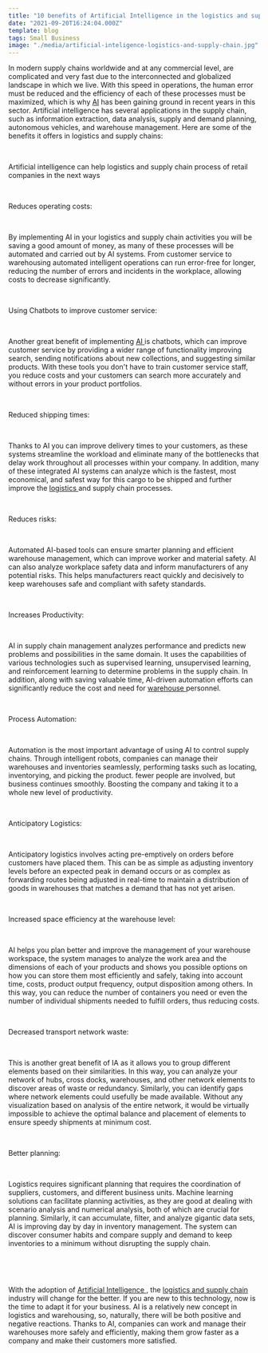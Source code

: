 ```yaml
---
title: "10 benefits of Artificial Intelligence in the logistics and supply chain process of retail companies"
date: "2021-09-20T16:24:04.000Z"
template: blog
tags: Small Business
image: "./media/artificial-inteligence-logistics-and-supply-chain.jpg"
---
```


In modern supply chains worldwide and at any commercial level, are complicated and very fast due to the interconnected and globalized landscape in which we live.  With this speed in operations, the human error must be reduced and the efficiency of each of these processes must be maximized, which is why <a target="_blank" href="https://www.cobuildlab.com/blog/Why-to-Use-Automatic-Identification-and-Data-Capture-in-Warehouses-and-Distribution-Centers-this-2020/"> AI</a> has been gaining ground in recent years in this sector. Artificial intelligence has several applications in the supply chain, such as information extraction, data analysis, supply and demand planning, autonomous vehicles, and warehouse management. Here are some of the benefits it offers in logistics and supply chains:

<br>

<title-2>Artificial intelligence can help logistics and supply chain process of retail companies in the next ways</title-2>

<br>

<title-3>Reduces operating costs:</title-3>

<br>

By implementing AI in your logistics and supply chain activities you will be saving a good amount of money, as many of these processes will be automated and carried out by AI systems.   From customer service to warehousing automated intelligent operations can run error-free for longer, reducing the number of errors and incidents in the workplace, allowing costs to decrease significantly.

<br>

<title-3>Using Chatbots to improve customer service:</title-3>

<br>

Another great benefit of implementing <a target="_blank" href="https://www.cobuildlab.com/blog/Artificial-Intelligence-What-is-it/"> AI </a> is chatbots, which can improve customer service by providing a wider range of functionality improving search, sending notifications about new collections, and suggesting similar products.  With these tools you don't have to train customer service staff, you reduce costs and your customers can search more accurately and without errors in your product portfolios.

<br>

<title-3>Reduced shipping times:</title-3>

<br>

Thanks to AI you can improve delivery times to your customers, as these systems streamline the workload and eliminate many of the bottlenecks that delay work throughout all processes within your company. In addition, many of these integrated AI systems can analyze which is the fastest, most economical, and safest way for this cargo to be shipped and further improve the <a target="_blank" href="https://www.cobuildlab.com/blog/custom-software-development-process-in-2021-step-by-step-towards-digital-transformation-in-logistics/"> logistics </a> and supply chain processes. 

<br>

<title-3>Reduces risks:</title-3>

<br>

Automated AI-based tools can ensure smarter planning and efficient warehouse management, which can improve worker and material safety. AI can also analyze workplace safety data and inform manufacturers of any potential risks. This helps manufacturers react quickly and decisively to keep warehouses safe and compliant with safety standards.

<br>

<title-3>Increases Productivity:</title-3>

<br>

AI in supply chain management analyzes performance and predicts new problems and possibilities in the same domain. It uses the capabilities of various technologies such as supervised learning, unsupervised learning, and reinforcement learning to determine problems in the supply chain. In addition, along with saving valuable time, AI-driven automation efforts can significantly reduce the cost and need for <a target="_blank" href="https://www.cobuildlab.com/blog/Why-to-Use-Automatic-Identification-and-Data-Capture-in-Warehouses-and-Distribution-Centers-this-2020/"> warehouse </a> personnel. 

<br>

<title-3>Process Automation:</title-3>

<br>

Automation is the most important advantage of using AI to control supply chains. Through intelligent robots, companies can manage their warehouses and inventories seamlessly, performing tasks such as locating, inventorying, and picking the product. fewer people are involved, but business continues smoothly. Boosting the company and taking it to a whole new level of productivity.

<br>

<title-3>Anticipatory Logistics:</title-3>

<br>

Anticipatory logistics involves acting pre-emptively on orders before customers have placed them. This can be as simple as adjusting inventory levels before an expected peak in demand occurs or as complex as forwarding routes being adjusted in real-time to maintain a distribution of goods in warehouses that matches a demand that has not yet arisen.

<br>

<title-3>Increased space efficiency at the warehouse level:</title-3>

<br>

AI helps you plan better and improve the management of your warehouse workspace, the system manages to analyze the work area and the dimensions of each of your products and shows you possible options on how you can store them most efficiently and safely, taking into account time, costs, product output frequency, output disposition among others. In this way, you can reduce the number of containers you need or even the number of individual shipments needed to fulfill orders, thus reducing costs.

<br>

<title-3>Decreased transport network waste:</title-3>

<br>

This is another great benefit of IA as it allows you to group different elements based on their similarities. In this way, you can analyze your network of hubs, cross docks, warehouses, and other network elements to discover areas of waste or redundancy. Similarly, you can identify gaps where network elements could usefully be made available. Without any visualization based on analysis of the entire network, it would be virtually impossible to achieve the optimal balance and placement of elements to ensure speedy shipments at minimum cost.

<br>

<title-3>Better planning:</title-3>

<br>

Logistics requires significant planning that requires the coordination of suppliers, customers, and different business units. Machine learning solutions can facilitate planning activities, as they are good at dealing with scenario analysis and numerical analysis, both of which are crucial for planning. Similarly, it can accumulate, filter, and analyze gigantic data sets, AI is improving day by day in inventory management. The system can discover consumer habits and compare supply and demand to keep inventories to a minimum without disrupting the supply chain.

<br>

<youtube-video id="6EDCnhbUpgE"></youtube-video>

<br>

With the adoption of <a target="_blank" href="https://www.cobuildlab.com/services/artificial-intelligence-development/"> Artificial Intelligence </a>, the <a target="_blank" href="https://www.cobuildlab.com/services/custom-software-development/">  logistics and supply chain </a> industry will change for the better. If you are new to this technology, now is the time to adapt it for your business.  AI is a relatively new concept in logistics and warehousing, so, naturally, there will be both positive and negative reactions. Thanks to AI, companies can work and manage their warehouses more safely and efficiently, making them grow faster as a company and make their customers more satisfied. 

